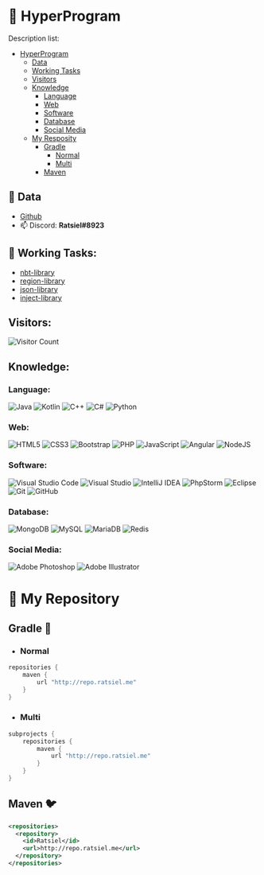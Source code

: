 # 🎫 HyperProgram

Description list:
* [HyperProgram](https://github.com/HyperProgram/HyperProgram#-hyperprogram)
  * [Data](https://github.com/HyperProgram/HyperProgram#-data)
  * [Working Tasks](https://github.com/HyperProgram/HyperProgram#-working-tasks)
  * [Visitors](https://github.com/HyperProgram/HyperProgram#visitors)
  * [Knowledge](https://github.com/HyperProgram/HyperProgram#knowledge)
    * [Language](https://github.com/HyperProgram/HyperProgram#language)
    * [Web](https://github.com/HyperProgram/HyperProgram#web)
    * [Software](https://github.com/HyperProgram/HyperProgram#software)
    * [Database](https://github.com/HyperProgram/HyperProgram#database)
    * [Social Media](https://github.com/HyperProgram/HyperProgram#social-media)
  * [My Resposity](https://github.com/HyperProgram/HyperProgram#-my-repository)
    * [Gradle](https://github.com/HyperProgram/HyperProgram#gradle-)
      * [Normal](https://github.com/HyperProgram/HyperProgram#normal)
      * [Multi](https://github.com/HyperProgram/HyperProgram#multi)
    * [Maven](https://github.com/HyperProgram/HyperProgram#maven-)


## 💾 Data
- [Github](https://github.com/Ratsiiel)
- 📫 Discord: **Ratsiel#8923**

## 🔭 Working Tasks:
 - [nbt-library](https://github.com/Ratsiiel/nbt-library)
 - [region-library](https://github.com/Ratsiiel/region-library)
 - [json-library](https://github.com/Ratsiiel/json-library)
 - [inject-library](https://github.com/Ratsiiel/inject-library)

## Visitors:
![Visitor Count](https://profile-counter.glitch.me/HyperProgram/count.svg)

## Knowledge:

### Language:
![Java](https://img.shields.io/badge/java-%23ED8B00.svg?style=for-the-badge&logo=java&logoColor=white)
![Kotlin](https://img.shields.io/badge/kotlin-%230095D5.svg?style=for-the-badge&logo=kotlin&logoColor=white)
![C++](https://img.shields.io/badge/c++-%2300599C.svg?style=for-the-badge&logo=c%2B%2B&logoColor=white)
![C#](https://img.shields.io/badge/c%23-%23239120.svg?style=for-the-badge&logo=c-sharp&logoColor=white)
![Python](https://img.shields.io/badge/python-%2314354C.svg?style=for-the-badge&logo=python&logoColor=white)

### Web:
![HTML5](https://img.shields.io/badge/html5-%23E34F26.svg?style=for-the-badge&logo=html5&logoColor=white)
![CSS3](https://img.shields.io/badge/css3-%231572B6.svg?style=for-the-badge&logo=css3&logoColor=white)
![Bootstrap](https://img.shields.io/badge/bootstrap-%23563D7C.svg?style=for-the-badge&logo=bootstrap&logoColor=white)
![PHP](https://img.shields.io/badge/php-%23777BB4.svg?style=for-the-badge&logo=php&logoColor=white)
![JavaScript](https://img.shields.io/badge/javascript-%23323330.svg?style=for-the-badge&logo=javascript&logoColor=%23F7DF1E)
![Angular](https://img.shields.io/badge/angular-%23DD0031.svg?style=for-the-badge&logo=angular&logoColor=white)
![NodeJS](https://img.shields.io/badge/node.js-%2343853D.svg?style=for-the-badge&logo=node.js&logoColor=white)

### Software:
![Visual Studio Code](https://img.shields.io/badge/VisualStudioCode-0078d7.svg?style=for-the-badge&logo=visual-studio-code&logoColor=white)
![Visual Studio](https://img.shields.io/badge/VisualStudio-5C2D91.svg?style=for-the-badge&logo=visual-studio&logoColor=white)
![IntelliJ IDEA](https://img.shields.io/badge/IntelliJIDEA-000000.svg?style=for-the-badge&logo=intellij-idea&logoColor=white)
![PhpStorm](https://img.shields.io/badge/phpstorm-143?style=for-the-badge&logo=phpstorm&logoColor=black&color=black&labelColor=darkorchid)
![Eclipse](https://img.shields.io/badge/Eclipse-FE7A16.svg?style=for-the-badge&logo=Eclipse&logoColor=white)
![Git](https://img.shields.io/badge/git-%23F05033.svg?style=for-the-badge&logo=git&logoColor=white)
![GitHub](https://img.shields.io/badge/github-%23121011.svg?style=for-the-badge&logo=github&logoColor=white)

### Database:
![MongoDB](https://img.shields.io/badge/MongoDB-%234ea94b.svg?style=for-the-badge&logo=mongodb&logoColor=white)
![MySQL](https://img.shields.io/badge/mysql-%2300f.svg?style=for-the-badge&logo=mysql&logoColor=white)
![MariaDB](https://img.shields.io/badge/MariaDB-003545?style=for-the-badge&logo=mariadb&logoColor=white)
![Redis](https://img.shields.io/badge/redis-%23DD0031.svg?style=for-the-badge&logo=redis&logoColor=white)

### Social Media:
![Adobe Photoshop](https://img.shields.io/badge/adobephotoshop-%2331A8FF.svg?style=for-the-badge&logo=adobephotoshop&logoColor=white)
![Adobe Illustrator](https://img.shields.io/badge/adobeillustrator-%23FF9A00.svg?style=for-the-badge&logo=adobeillustrator&logoColor=white)




# 📄 My Repository
## Gradle 🐘
- ### Normal
```gradle
repositories {
    maven {
        url "http://repo.ratsiel.me"
    }
}
```
- ### Multi
```gradle
subprojects {
    repositories {
        maven {
            url "http://repo.ratsiel.me"
        }
    }
}
```

## Maven 🐦
```xml
<repositories>
  <repository>
    <id>Ratsiel</id>
    <url>http://repo.ratsiel.me</url>
  </repository>
</repositories>
```
